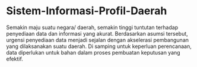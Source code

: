 Sistem-Informasi-Profil-Daerah
==============================

Semakin maju suatu negara/ daerah, semakin tinggi tuntutan terhadap penyediaan data dan informasi yang akurat. Berdasarkan asumsi tersebut, urgensi penyediaan data menjadi sejalan dengan akselerasi pembangunan yang dilaksanakan suatu daerah. Di samping untuk keperluan perencanaan, data diperlukan untuk bahan dalam proses pembuatan keputusan yang efektif.
